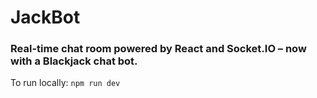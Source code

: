 # JackBot
### Real-time chat room powered by React and Socket.IO – now with a Blackjack chat bot.

To run locally:
`npm run dev`